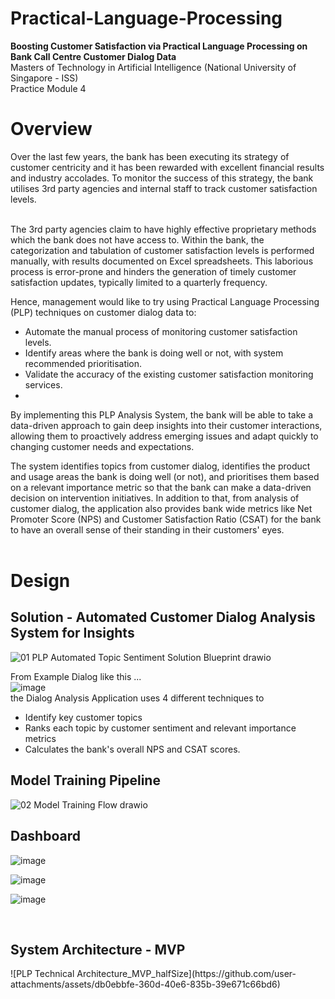 # Practical-Language-Processing
<b>Boosting Customer Satisfaction via Practical Language Processing on Bank Call Centre Customer Dialog Data</b><br> 
Masters of Technology in Artificial Intelligence (National University of Singapore - ISS)<br> 
Practice Module 4 <br>

<h1>Overview</h1>
Over the last few years, the bank has been executing its strategy of customer centricity and it has been rewarded with excellent financial results and industry accolades. To monitor the 
success of this strategy, the bank utilises 3rd party agencies and internal staff to track customer satisfaction levels. <br><br>

The 3rd party agencies claim to have highly effective proprietary methods which the bank does not have access to. Within the bank, the categorization and tabulation of customer satisfaction 
levels is performed manually, with results documented on Excel spreadsheets. This laborious process is error-prone and hinders the generation of timely customer satisfaction updates, 
typically limited to a quarterly frequency. <br>

Hence, management would like to try using Practical Language Processing (PLP) techniques on customer dialog data to: 
- Automate the manual process of monitoring customer satisfaction levels. 
- Identify areas where the bank is doing well or not, with system recommended prioritisation.
- Validate the accuracy of the existing customer satisfaction monitoring services.
- <br>
By implementing this PLP Analysis System, the bank will be able to take a data-driven approach 
to gain deep insights into their customer interactions, allowing them to proactively address 
emerging issues and adapt quickly to changing customer needs and expectations. 

The system identifies topics from customer dialog, identifies the product and usage areas the bank is doing well (or not), and prioritises them based on a relevant importance metric so that the bank can make a data-driven decision on intervention initiatives. In addition to that, from analysis of customer dialog, the application also provides bank wide metrics like Net Promoter Score (NPS) and Customer Satisfaction Ratio (CSAT) for the bank to have an overall sense of their standing in their customers' eyes.
<br><br>

<h1>Design</h1>
<h2>Solution - Automated Customer Dialog Analysis System for Insights</h2>

![01 PLP Automated Topic Sentiment Solution Blueprint drawio](https://github.com/user-attachments/assets/b09e0531-6e01-4bd6-9574-ad270fadf71f)

From Example Dialog like this ... <br>
![image](https://github.com/user-attachments/assets/2df0919d-2be2-4274-ae5f-ab34c5e201a0)
<br>
the Dialog Analysis Application uses 4 different techniques to 
- Identify key customer topics
- Ranks each topic by customer sentiment and relevant importance metrics
- Calculates the bank's overall NPS and CSAT scores. 



<h2>Model Training Pipeline</h2>

![02 Model Training Flow drawio](https://github.com/user-attachments/assets/11c7b045-6d90-495c-89a6-9571e095516a)



<h2>Dashboard</h2>

![image](https://github.com/user-attachments/assets/c989101b-6c13-4ef4-a05e-f990a67c6dd3)

![image](https://github.com/user-attachments/assets/3a1e5174-fa5e-4740-ab1c-b92ae79e9bd7)

![image](https://github.com/user-attachments/assets/a9d9f108-0867-4002-9c09-f23bf016837c)


<br>
<h2>System Architecture - MVP</h2>
![PLP Technical Architecture_MVP_halfSize](https://github.com/user-attachments/assets/db0ebbfe-360d-40e6-835b-39e671c66bd6)  

<br>
<br>
